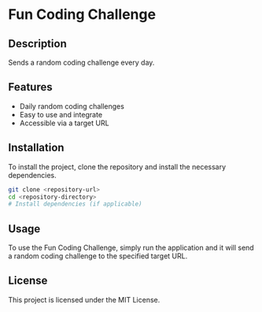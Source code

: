 # Fun Coding Challenge

## Description
Sends a random coding challenge every day.

## Features
- Daily random coding challenges
- Easy to use and integrate
- Accessible via a target URL

## Installation
To install the project, clone the repository and install the necessary dependencies.

```bash
git clone <repository-url>
cd <repository-directory>
# Install dependencies (if applicable)
```

## Usage
To use the Fun Coding Challenge, simply run the application and it will send a random coding challenge to the specified target URL.

## License
This project is licensed under the MIT License.
